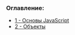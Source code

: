 ### Оглавление:

- [1 - Основы JavaScript](https://github.com/13RedFox/JS_Book/tree/main/1 'Основы JavaScript')
- [2 - Объекты](https://github.com/13RedFox/JS_Book/tree/main/2 'Объекты')

